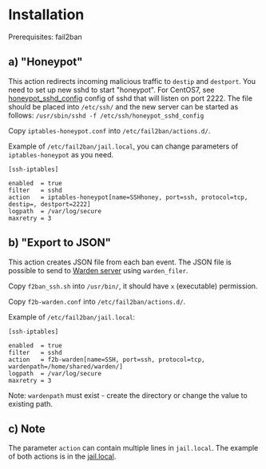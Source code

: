 Installation
============

Prerequisites: fail2ban

a) "Honeypot"
-------------

This action redirects incoming malicious traffic to `destip` and `destport`.
You need to set up new sshd to start "honeypot".
For CentOS7, see [honeypot_sshd_config](honeypot_sshd_config) config of sshd
that will listen on port 2222.  The file should be placed into `/etc/ssh/`
and the new server can be started as follows:
`/usr/sbin/sshd -f /etc/ssh/honeypot_sshd_config`

Copy `iptables-honeypot.conf` into `/etc/fail2ban/actions.d/`.

Example of `/etc/fail2ban/jail.local`, you can change parameters of
`iptables-honeypot` as you need.

```
[ssh-iptables]

enabled  = true
filter   = sshd
action   = iptables-honeypot[name=SSHhoney, port=ssh, protocol=tcp, destip=, destport=2222]
logpath  = /var/log/secure
maxretry = 3
```

b) "Export to JSON"
-------------------

This action creates JSON file from each ban event.
The JSON file is possible to send to [Warden server](https://warden.cesnet.cz) using `warden_filer`.

Copy `f2ban_ssh.sh` into `/usr/bin/`, it should have `x` (executable)
permission.

Copy `f2b-warden.conf` into `/etc/fail2ban/actions.d/`.

Example of `/etc/fail2ban/jail.local`:

```
[ssh-iptables]

enabled  = true
filter   = sshd
action   = f2b-warden[name=SSH, port=ssh, protocol=tcp, wardenpath=/home/shared/warden/]
logpath  = /var/log/secure
maxretry = 3
```

Note: `wardenpath` must exist - create the directory or change the value to existing path.

c) Note
-------

The parameter `action` can contain multiple lines in `jail.local`.
The example of both actions is in the [jail.local](jail.local).



